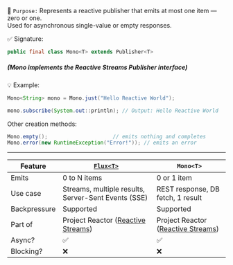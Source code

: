 📌 `Purpose:`
Represents a reactive publisher that emits at most one item — zero or one.  
Used for asynchronous single-value or empty responses.

✅ Signature:

```java
public final class Mono<T> extends Publisher<T>
```
##### (Mono implements the Reactive Streams Publisher interface)

💡 Example:

```java
Mono<String> mono = Mono.just("Hello Reactive World");

mono.subscribe(System.out::println); // Output: Hello Reactive World
```

Other creation methods:
```java
Mono.empty();                     // emits nothing and completes
Mono.error(new RuntimeException("Error!")); // emits an error
```

---

| Feature       | [`Flux<T>`](https://github.com/mnp014/Java/blob/master/Java8/Reactive%20programming/Flux%3CT%3E.md)                                        | `Mono<T>`                                      |
|----------------|------------------------------------------------|--------------------------------------------------|
| Emits         |  0 to N items                                        |0 or 1 item                                   |
| Use case      |  Streams, multiple results, Server-Sent Events (SSE) |REST response, DB fetch, 1 result             |
| Backpressure  | Supported                                            |Supported                                     | 
| Part of       |  Project Reactor  ([Reactive Streams](https://github.com/mnp014/Java/blob/master/Java8/Reactive%20programming/Intro.md))                 |Project Reactor ([Reactive Streams](https://github.com/mnp014/Java/blob/master/Java8/Reactive%20programming/Intro.md))            |
| Async?        |  ✅                                                 |  ✅                                          | 
| Blocking?     |  ❌                                                 |  ❌                                          |           
